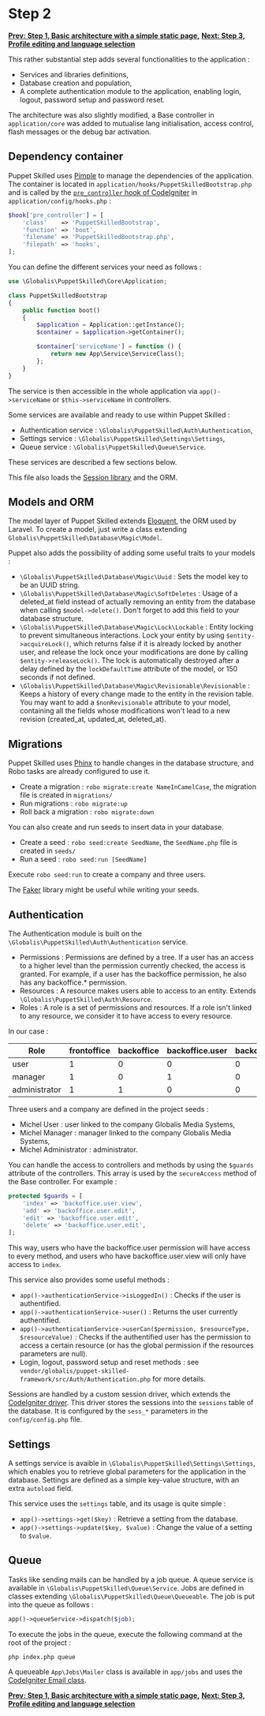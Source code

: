 # Step 2

**[Prev: Step 1, Basic architecture with a simple static page,](./step1.md)**
**[Next: Step 3, Profile editing and language selection](./step3.md)**


This rather substantial step adds several functionalities to the application :

* Services and libraries definitions,
* Database creation and population,
* A complete authentication module to the application, enabling login, logout, password setup and password reset.

The architecture was also slightly modified, a Base controller in `application/core` was added to mutualise lang initialisation, access control, flash messages or the debug bar activation.


## Dependency container

Puppet Skilled uses [Pimple](https://pimple.symfony.com/) to manage the dependencies of the application. The container is located in `application/hooks/PuppetSkilledBootstrap.php` and is called by the [`pre_controller` hook of CodeIgniter](https://www.codeigniter.com/user_guide/general/hooks.html) in `application/config/hooks.php` :

```php
$hook['pre_controller'] = [
    'class'    => 'PuppetSkilledBootstrap',
    'function' => 'boot',
    'filename' => 'PuppetSkilledBootstrap.php',
    'filepath' => 'hooks',
];
```

You can define the different services your need as follows :

```php
use \Globalis\PuppetSkilled\Core\Application;

class PuppetSkilledBootstrap
{
    public function boot()
    {
        $application = Application::getInstance();
        $container = $application->getContainer();

        $container['serviceName'] = function () {
            return new App\Service\ServiceClass();
        };
    }
}
```

The service is then accessible in the whole application via `app()->serviceName` or `$this->serviceName` in controllers.

Some services are available and ready to use within Puppet Skilled :

* Authentication service : `\Globalis\PuppetSkilled\Auth\Authentication`,
* Settings service : `\Globalis\PuppetSkilled\Settings\Settings`,
* Queue service : `\Globalis\PuppetSkilled\Queue\Service`.

These services are described a few sections below.

This file also loads the [Session library](https://www.codeigniter.com/user_guide/libraries/sessions.html) and the ORM.


## Models and ORM

The model layer of Puppet Skilled extends [Eloquent](https://laravel.com/docs/5.5/eloquent), the ORM used by Laravel. To create a model, just write a class extending `Globalis\PuppetSkilled\Database\Magic\Model`.

Puppet also adds the possibility of adding some useful traits to your models :

* `\Globalis\PuppetSkilled\Database\Magic\Uuid` : Sets the model key to be an UUID string.
* `\Globalis\PuppetSkilled\Database\Magic\SoftDeletes` : Usage of a deleted_at field instead of actually removing an entity from the database when calling `$model->delete()`. Don't forget to add this field to your database structure.
* `\Globalis\PuppetSkilled\Database\Magic\Lock\Lockable` : Entity locking to prevent simultaneous interactions. Lock your entity by using `$entity->acquireLock()`, which returns false if it is already locked by another user, and release the lock once your modifications are done by calling `$entity->releaseLock()`. The lock is automatically destroyed after a delay defined by the `lockDefaultTime` attribute of the model, or 150 seconds if not defined.
* `\Globalis\PuppetSkilled\Database\Magic\Revisionable\Revisionable` : Keeps a history of every change made to the entity in the revision table. You may want to add a `$nonRevisionable` attribute to your model, containing all the fields whose modifications won't lead to a new revision (created_at, updated_at, deleted_at).


## Migrations

Puppet Skilled uses [Phinx](https://phinx.org/) to handle changes in the database structure, and Robo tasks are already configured to use it.

* Create a migration : `robo migrate:create NameInCamelCase`, the migration file is created in `migrations/`
* Run migrations : `robo migrate:up`
* Roll back a migration : `robo migrate:down`

You can also create and run seeds to insert data in your database.

* Create a seed : `robo seed:create SeedName`, the `SeedName.php` file is created in `seeds/`
* Run a seed : `robo seed:run [SeedName]`

Execute `robo seed:run` to create a company and three users.

The [Faker](https://github.com/fzaninotto/Faker) library might be useful while writing your seeds.


## Authentication

The Authentication module is built on the `\Globalis\PuppetSkilled\Auth\Authentication` service.

* Permissions : Permissions are defined by a tree. If a user has an access to a higher level than the permission currently checked, the access is granted. For example, if a user has the backoffice permission, he also has any backoffice.* permission.
* Resources : A resource makes users able to access to an entity. Extends `\Globalis\PuppetSkilled\Auth\Resource`.
* Roles : A role is a set of permissions and resources. If a role isn't linked to any resource, we consider it to have access to every resource.

In our case :

| Role          | frontoffice | backoffice | backoffice.user | backoffice.companies | Resource |
| ------------- | ----------- | ---------- | ----------------| -------------------- | -------- |
| user          | 1 | 0 | 0 | 0 | `App\Model\Company` |
| manager       | 1 | 0 | 1 | 0 | `App\Model\Company` |
| administrator | 1 | 1 | 0 | 0 | `NULL` |

Three users and a company are defined in the project seeds :

* Michel User : user linked to the company Globalis Media Systems,
* Michel Manager : manager linked to the company Globalis Media Systems,
* Michel Administrator : administrator.

You can handle the access to controllers and methods by using the `$guards` attribute of the controllers. This array is used by the `secureAccess` method of the Base controller. For example :

```php
protected $guards = [
    'index' => 'backoffice.user.view',
    'add' => 'backoffice.user.edit',
    'edit' => 'backoffice.user.edit',
    'delete' => 'backoffice.user.edit',
];
```

This way, users who have the backoffice.user permission will have access to every method, and users who have backoffice.user.view will only have access to `index`.

This service also provides some useful methods :

* `app()->authenticationService->isLoggedIn()` : Checks if the user is authentified.
* `app()->authenticationService->user()` : Returns the user currently authentified.
* `app()->authenticationService->userCan($permission, $resourceType, $resourceValue)` : Checks if the authentified user has the permission to access a certain resource (or has the global permission if the resources parameters are null).
* Login, logout, password setup and reset methods : see `vendor/globalis/puppet-skilled-framework/src/Auth/Authentication.php` for more details.

Sessions are handled by a custom session driver, which extends the [CodeIgniter driver](https://www.codeigniter.com/user_guide/libraries/sessions.html). This driver stores the sessions into the `sessions` table of the database. It is configured by the `sess_*` parameters in the `config/config.php` file.


## Settings

A settings service is avaible in `\Globalis\PuppetSkilled\Settings\Settings`, which enables you to retrieve global parameters for the application in the database. Settings are defined as a simple key-value structure, with an extra `autoload` field.

This service uses the `settings` table, and its usage is quite simple :

* `app()->settings->get($key)` : Retrieve a setting from the database.
* `app()->settings->update($key, $value)` : Change the value of a setting to `$value`.


## Queue

Tasks like sending mails can be handled by a job queue. A queue service is available in `\Globalis\PuppetSkilled\Queue\Service`. Jobs are defined in classes extending `\Globalis\PuppetSkilled\Queue\Queueable`.
The job is put into the queue as follows :

```php
app()->queueService->dispatch($job);
```

To execute the jobs in the queue, execute the following command at the root of the project :

```
php index.php queue
```

A queueable `App\Jobs\Mailer` class is available in `app/jobs` and uses the [CodeIgniter Email class](https://www.codeigniter.com/userguide3/libraries/email.html).

**[Prev: Step 1, Basic architecture with a simple static page,](./step1.md)**
**[Next: Step 3, Profile editing and language selection](./step3.md)**
